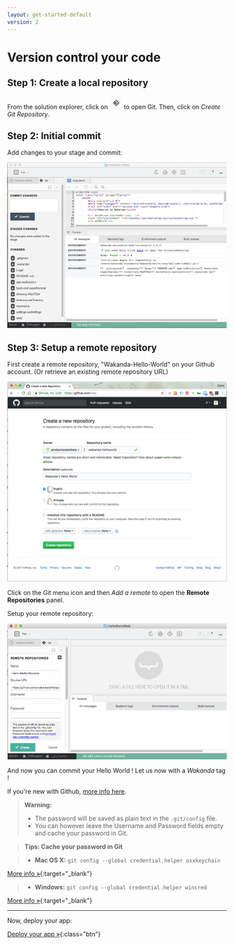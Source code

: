 ```yaml
---
layout: get-started-default
version: 2
---
```


# Version control your code

## Step 1: Create a local repository

From the solution explorer, click on <img class="inline" src="/img/git-shortcut.png" /> to open Git.
Then, click on _Create Git Repository_.

## Step 2: Initial commit

Add changes to your stage and commit:

<img src="/img/hww2-git-commit.png" />


## Step 3: Setup a remote repository

First create a remote repository, "Wakanda-Hello-World" on your Github account. (Or retrieve an existing remote repository URL)

<img src="/img/hww2-create-remote-github.png" />

Click on the Git menu icon and then _Add a remote_ to open the **Remote Repositories** panel.


Setup your remote repository:

<img src="/img/hww2-add-remote.png" />

And now you can commit your Hello World ! Let us now with a _Wakanda_ tag !


If you're new with Github, [more info here](https://help.github.com/articles/set-up-git/).

> **Warning:** 
> - The password will be saved as plain text in the `.git/config` file.
> - You can however leave the Username and Password fields empty and cache your password in Git.

> **Tips: Cache your password in Git** 

> - **Mac OS X:** `git config --global credential.helper osxkeychain`
    
[More info  »](https://help.github.com/articles/caching-your-github-password-in-git/#platform-mac){:target="_blank"}

> - **Windows:** `git config --global credential.helper wincred`
    
[More info  »](https://help.github.com/articles/caching-your-github-password-in-git/#platform-windows){:target="_blank"}

---

Now, deploy your app:

[Deploy your app »](deploy-your-app.html){:class="btn"}